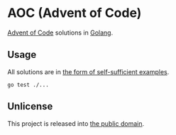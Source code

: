 # AOC (Advent of Code)

[Advent of Code](https://adventofcode.com) solutions in [Golang](https://go.dev/).

## Usage

All solutions are in [the form of self-sufficient examples](https://go.dev/blog/examples).

```shell
go test ./...
```

## Unlicense

This project is released into [the public domain](UNLICENSE).

